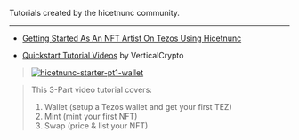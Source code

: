 Tutorials created by the hicetnunc community.

***

* [Getting Started As An NFT Artist On Tezos Using Hicetnunc](https://xtz.news/latest-tezos-news/getting-started-as-an-nft-artist-on-tezos-using-hicetnunc)

* [Quickstart Tutorial Videos](https://twitter.com/verticalcrypto/status/1374349022245359627) by VerticalCrypto
> <a href="https://twitter.com/verticalcrypto/status/1374349022245359627?s=20"><img src="https://i.ibb.co/YcVtFjG/hicetnunc-starter-pt1-wallet.gif" alt="hicetnunc-starter-pt1-wallet" border="0"></a>

> This 3-Part video tutorial covers:
> 1. Wallet (setup a Tezos wallet and get your first TEZ)
> 2. Mint (mint your first NFT)
> 3. Swap (price & list your NFT)
